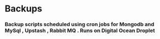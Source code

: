 # Backups

### Backup scripts scheduled using cron jobs for Mongodb and MySql , Upstash , Rabbit MQ . Runs on Digital Ocean Droplet 

